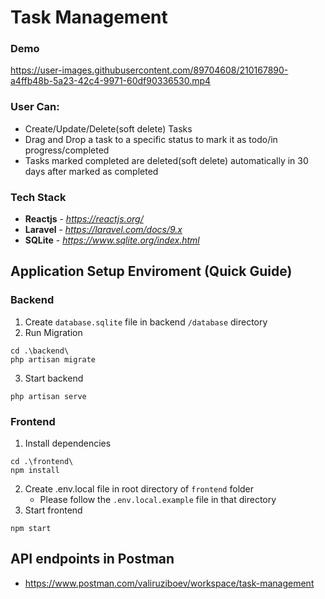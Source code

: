 # Task Management
### Demo
   

https://user-images.githubusercontent.com/89704608/210167890-a4ffb48b-5a23-42c4-9971-60df90336530.mp4



### User Can:
 - Create/Update/Delete(soft delete) Tasks
 - Drag and Drop a task to a specific status to mark it as todo/in progress/completed
 - Tasks marked completed are deleted(soft delete) automatically in 30 days after marked as completed
 
### Tech Stack

- **Reactjs** - _https://reactjs.org/_
- **Laravel** - _https://laravel.com/docs/9.x_
- **SQLite** - _https://www.sqlite.org/index.html_

## Application Setup Enviroment (Quick Guide)

### Backend

1. Create `database.sqlite` file in backend `/database` directory
2. Run Migration

```
cd .\backend\
php artisan migrate
```

3. Start backend

```
php artisan serve
```

### Frontend

1. Install dependencies

```
cd .\frontend\
npm install
```

2. Create .env.local file in root directory of `frontend` folder
   - Please follow the `.env.local.example` file in that directory
3. Start frontend

```
npm start
```

## API endpoints in Postman

- https://www.postman.com/valiruziboev/workspace/task-management
